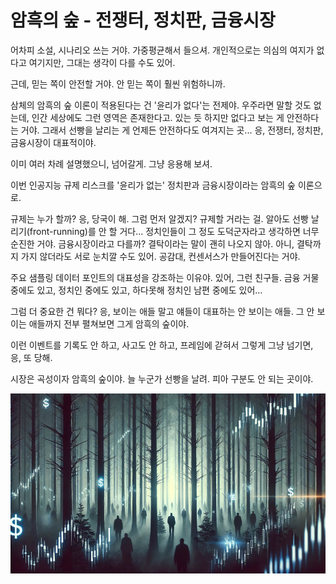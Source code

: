 # 암흑의 숲 - 전쟁터, 정치판, 금융시장

어차피 소설, 시나리오 쓰는 거야. 가중평균해서 들으셔. 개인적으로는 의심의 여지가 없다고 여기지만, 그대는 생각이 다를 수도 있어.

근데, 믿는 쪽이 안전할 거야. 안 믿는 쪽이 훨씬 위험하니까.

삼체의 암흑의 숲 이론이 적용된다는 건 '윤리가 없다'는 전제야. 우주라면 말할 것도 없는데, 인간 세상에도 그런 영역은 존재한다고. 있는 듯 하지만 없다고 보는 게 안전하다는 거야. 그래서 선빵을 날리는 게 언제든 안전하다도 여겨지는 곳... 응, 전쟁터, 정치판, 금융시장이 대표적이야.

이미 여러 차례 설명했으니, 넘어갈게. 그냥 응용해 보셔.

이번 인공지능 규제 리스크를 '윤리가 없는' 정치판과 금융시장이라는 암흑의 숲 이론으로.

규제는 누가 할까? 응, 당국이 해. 그럼 먼저 알겠지? 규제할 거라는 걸. 알아도 선빵 날리기(front-running)를 안 할 거다... 정치인들이 그 정도 도덕군자라고 생각하면 너무 순진한 거야. 금융시장이라고 다를까? 결탁이라는 말이 괜히 나오지 않아. 아니, 결탁까지 가지 않더라도 서로 눈치깔 수도 있어. 공감대, 컨센서스가 만들어진다는 거야. 

주요 샘플링 데이터 포인트의 대표성을 강조하는 이유야. 있어, 그런 친구들. 금융 거물 중에도 있고, 정치인 중에도 있고, 하다못해 정치인 남편 중에도 있어... 

그럼 더 중요한 건 뭐다? 응, 보이는 애들 말고 얘들이 대표하는 안 보이는 애들. 그 안 보이는 애들까지 전부 펼쳐보면 그게 암흑의 숲이야.

이런 이벤트를 기록도 안 하고, 사고도 안 하고, 프레임에 갇혀서 그렇게 그냥 넘기면, 응, 또 당해. 

시장은 곡성이자 암흑의 숲이야. 늘 누군가 선빵을 날려. 피아 구분도 안 되는 곳이야.

![img_82.png](../images/img_82.png)